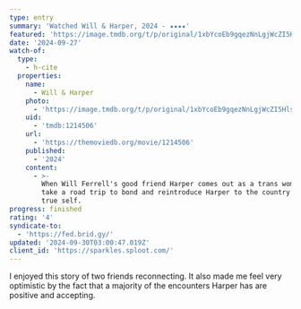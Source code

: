```yaml
---
type: entry
summary: 'Watched Will & Harper, 2024 - ★★★★'
featured: 'https://image.tmdb.org/t/p/original/1xbYcoEb9gqezNnLgjWcZI5Hlsl.jpg'
date: '2024-09-27'
watch-of:
  type:
    - h-cite
  properties:
    name:
      - Will & Harper
    photo:
      - 'https://image.tmdb.org/t/p/original/1xbYcoEb9gqezNnLgjWcZI5Hlsl.jpg'
    uid:
      - 'tmdb:1214506'
    url:
      - 'https://themoviedb.org/movie/1214506'
    published:
      - '2024'
    content:
      - >-
        When Will Ferrell's good friend Harper comes out as a trans woman, they
        take a road trip to bond and reintroduce Harper to the country as her
        true self.
progress: finished
rating: '4'
syndicate-to:
  - 'https://fed.brid.gy/'
updated: '2024-09-30T03:00:47.019Z'
client_id: 'https://sparkles.sploot.com/'
---
```

I enjoyed this story of two friends reconnecting. It also made me feel very optimistic by the fact that a majority of the encounters Harper has are positive and accepting.
